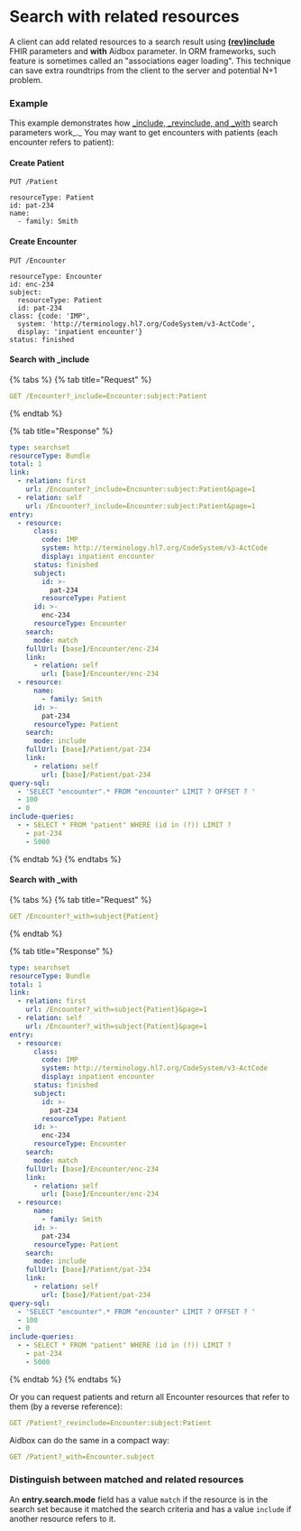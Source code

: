 # Search with related resources

A client can add related resources to a search result using [**(rev)include**](https://www.hl7.org/fhir/search.html#revinclude) FHIR parameters and **with** Aidbox parameter. In ORM frameworks, such feature is sometimes called an "associations eager loading". This technique can save extra roundtrips from the client to the server and potential N+1 problem.

### Example

This example demonstrates how [\_include, \_revinclude, and \_with](search-parameters-list/\_include-and-\_revinclude.md) search parameters work_._ You may want to get encounters with patients (each encounter refers to patient):

#### Create Patient&#x20;

```
PUT /Patient

resourceType: Patient
id: pat-234
name:
  - family: Smith
```

#### Create Encounter

```
PUT /Encounter

resourceType: Encounter
id: enc-234
subject: 
  resourceType: Patient
  id: pat-234
class: {code: 'IMP', 
  system: 'http://terminology.hl7.org/CodeSystem/v3-ActCode', 
  display: 'inpatient encounter'}
status: finished
```

#### Search with \_include

{% tabs %}
{% tab title="Request" %}
```yaml
GET /Encounter?_include=Encounter:subject:Patient
```
{% endtab %}

{% tab title="Response" %}
```yaml
type: searchset
resourceType: Bundle
total: 1
link:
  - relation: first
    url: /Encounter?_include=Encounter:subject:Patient&page=1
  - relation: self
    url: /Encounter?_include=Encounter:subject:Patient&page=1
entry:
  - resource:
      class:
        code: IMP
        system: http://terminology.hl7.org/CodeSystem/v3-ActCode
        display: inpatient encounter
      status: finished
      subject:
        id: >-
          pat-234
        resourceType: Patient
      id: >-
        enc-234
      resourceType: Encounter
    search:
      mode: match
    fullUrl: [base]/Encounter/enc-234
    link:
      - relation: self
        url: [base]/Encounter/enc-234
  - resource:
      name:
        - family: Smith
      id: >-
        pat-234
      resourceType: Patient
    search:
      mode: include
    fullUrl: [base]/Patient/pat-234
    link:
      - relation: self
        url: [base]/Patient/pat-234
query-sql:
  - 'SELECT "encounter".* FROM "encounter" LIMIT ? OFFSET ? '
  - 100
  - 0
include-queries:
  - - SELECT * FROM "patient" WHERE (id in (?)) LIMIT ?
    - pat-234
    - 5000
```
{% endtab %}
{% endtabs %}

#### Search with \_with

{% tabs %}
{% tab title="Request" %}
```yaml
GET /Encounter?_with=subject{Patient}
```
{% endtab %}

{% tab title="Response" %}
```yaml
type: searchset
resourceType: Bundle
total: 1
link:
  - relation: first
    url: /Encounter?_with=subject{Patient}&page=1
  - relation: self
    url: /Encounter?_with=subject{Patient}&page=1
entry:
  - resource:
      class:
        code: IMP
        system: http://terminology.hl7.org/CodeSystem/v3-ActCode
        display: inpatient encounter
      status: finished
      subject:
        id: >-
          pat-234
        resourceType: Patient
      id: >-
        enc-234
      resourceType: Encounter
    search:
      mode: match
    fullUrl: [base]/Encounter/enc-234
    link:
      - relation: self
        url: [base]/Encounter/enc-234
  - resource:
      name:
        - family: Smith
      id: >-
        pat-234
      resourceType: Patient
    search:
      mode: include
    fullUrl: [base]/Patient/pat-234
    link:
      - relation: self
        url: [base]/Patient/pat-234
query-sql:
  - 'SELECT "encounter".* FROM "encounter" LIMIT ? OFFSET ? '
  - 100
  - 0
include-queries:
  - - SELECT * FROM "patient" WHERE (id in (?)) LIMIT ?
    - pat-234
    - 5000
```
{% endtab %}
{% endtabs %}



Or you can request patients and return all Encounter resources that refer to them (by a reverse reference):

```yaml
GET /Patient?_revinclude=Encounter:subject:Patient
```

Aidbox can do the same in a compact way:

```yaml
GET /Patient?_with=Encounter.subject
```

### Distinguish between matched and related resources

An **entry.search.mode** field has a value `match` if the resource is in the search set because it matched the search criteria and has a value `include` if  another resource refers to it.
